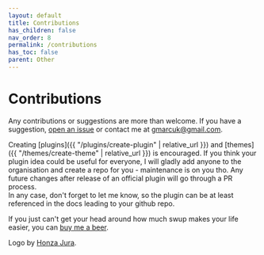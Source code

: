 ```yaml
---
layout: default
title: Contributions
has_children: false
nav_order: 8
permalink: /contributions
has_toc: false
parent: Other
---
```


# Contributions
Any contributions or suggestions are more than welcome. 
If you have a suggestion, [open an issue](https://github.com/swup/swup/issues/new) or contact me at <a href="mailto:gmarcuk@gmail.com?subject=I want to be a swup contributor">gmarcuk@gmail.com</a>. 

Creating [plugins]({{ "/plugins/create-plugin" | relative_url }}) and [themes]({{ "/themes/create-theme" | relative_url }}) is encouraged.
If you think your plugin idea could be useful for everyone, I will gladly add anyone to the organisation and create a repo for you - maintenance is on you tho. 
Any future changes after release of an official plugin will go through a PR process.  
In any case, don't forget to let me know, so the plugin can be at least referenced in the docs leading to your github repo. 
  
If you just can't get your head around how much swup makes your life easier, you can [buy me a beer](https://www.paypal.me/gmrchk).  

Logo by [Honza Jura](https://twitter.com/honzajura).  

